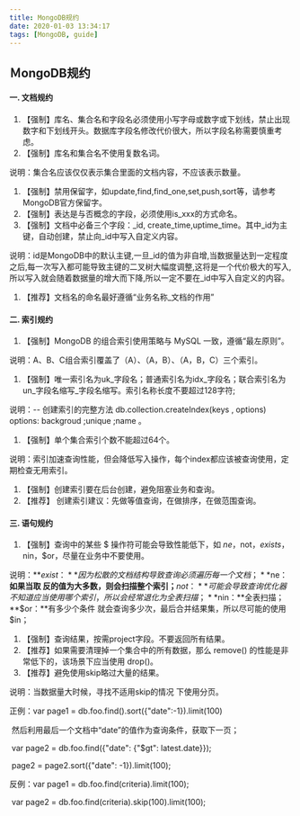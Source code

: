 ```yaml
---
title: MongoDB规约
date: 2020-01-03 13:34:17
tags: [MongoDB, guide]
---
```


## **ＭongoDB规约**

#### **一. 文档规约**

1. 【强制】库名、集合名和字段名必须使用小写字母或数字或下划线，禁止出现数字和下划线开头。数据库字段名修改代价很大，所以字段名称需要慎重考虑。
2. 【强制】库名和集合名不使用复数名词。

说明：集合名应该仅仅表示集合里面的文档内容，不应该表示数量。

1. 【强制】禁用保留字，如update,find,find_one,set,push,sort等，请参考MongoDB官方保留字。
2. 【强制】表达是与否概念的字段，必须使用is_xxx的方式命名。
3. 【强制】文档中必备三个字段：_id, create_time,uptime_time。其中_id为主键，自动创建，禁止向_id中写入自定义内容。

说明：id是MongoDB中的默认主键,一旦_id的值为非自增,当数据量达到一定程度之后,每一次写入都可能导致主键的二叉树大幅度调整,这将是一个代价极大的写入, 所以写入就会随着数据量的增大而下降,所以一定不要在_id中写入自定义的内容。

1. 【推荐】文档名的命名最好遵循“业务名称_文档的作用”

#### **二. 索引规约**

1. 【强制】MongoDB 的组合索引使用策略与 MySQL 一致，遵循“最左原则”。

说明：A、B、C组合索引覆盖了（A）、（A，B）、（A，B，C）三个索引。

1. 【强制】唯一索引名为uk_字段名；普通索引名为idx_字段名；联合索引名为un_字段名缩写_字段名缩写。索引名称长度不要超过128字符;

说明：-- 创建索引的完整方法 db.collection.createIndex(keys , options) options: 	backgroud <boolean>;unique <boolean>;name <string>。

1. 【强制】单个集合索引个数不能超过64个。

说明：索引加速查询性能，但会降低写入操作，每个index都应该被查询使用，定期检查无用索引。

1. 【强制】创建索引要在后台创建，避免阻塞业务和查询。
2. 【推荐】 创建索引建议：先做等值查询，在做排序，在做范围查询。

#### **三. 语句规约**

1. 【强制】查询中的某些 $ 操作符可能会导致性能低下，如 $ne，$not，$exists，$nin，$or，尽量在业务中不要使用。

说明：**$exist：**因为松散的文档结构导致查询必须遍历每一个文档；**$ne：**如果当取	反的值为大多数，则会扫描整个索引；**$not：**可能会导致查询优化器不知道应当使用	哪个索引，所以会经常退化为全表扫描； **$nin：**全表扫描；    **$or：**有多少个条件	就会查询多少次，最后合并结果集，所以尽可能的使用 $in；

1. 【强制】查询结果，按需project字段。不要返回所有结果。
2. 【推荐】如果需要清理掉一个集合中的所有数据，那么 remove() 的性能是非常低下的，该场景下应当使用 drop()。
3. 【推荐】避免使用skip略过大量的结果。

说明：当数据量大时候，寻找不适用skip的情况 下使用分页。

正例：var page1 = db.foo.find().sort({"date":-1}).limit(100)

​             然后利用最后一个文档中“date”的值作为查询条件，获取下一页；

​             var page2 = db.foo.find({"date": {"$gt": latest.date}});

​                      page2 = page2.sort({"date": -1}).limit(100);

反例：var page1 = db.foo.find(criteria).limit(100);

​              var page2 = db.foo.find(criteria).skip(100).limit(100);